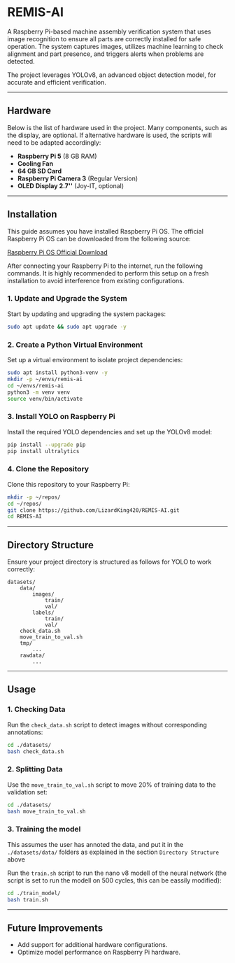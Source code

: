 # REMIS-AI

A Raspberry Pi-based machine assembly verification system that uses image recognition to ensure all parts are correctly installed for safe operation. The system captures images, utilizes machine learning to check alignment and part presence, and triggers alerts when problems are detected.

The project leverages YOLOv8, an advanced object detection model, for accurate and efficient verification.

---

## Hardware

Below is the list of hardware used in the project. Many components, such as the display, are optional. If alternative hardware is used, the scripts will need to be adapted accordingly:

- **Raspberry Pi 5** (8 GB RAM)
- **Cooling Fan**
- **64 GB SD Card**
- **Raspberry Pi Camera 3** (Regular Version)
- **OLED Display 2.7''** (Joy-IT, optional)

---

## Installation

This guide assumes you have installed Raspberry Pi OS. The official Raspberry Pi OS can be downloaded from the following source:

[Raspberry Pi OS Official Download](https://www.raspberrypi.org/software/)

After connecting your Raspberry Pi to the internet, run the following commands. It is highly recommended to perform this setup on a fresh installation to avoid interference from existing configurations.

### 1. Update and Upgrade the System

Start by updating and upgrading the system packages:

```bash
sudo apt update && sudo apt upgrade -y
```

### 2. Create a Python Virtual Environment

Set up a virtual environment to isolate project dependencies:

```bash
sudo apt install python3-venv -y
mkdir -p ~/envs/remis-ai
cd ~/envs/remis-ai
python3 -m venv venv
source venv/bin/activate
```

### 3. Install YOLO on Raspberry Pi

Install the required YOLO dependencies and set up the YOLOv8 model:

```bash
pip install --upgrade pip
pip install ultralytics
```

### 4. Clone the Repository

Clone this repository to your Raspberry Pi:

```bash
mkdir -p ~/repos/
cd ~/repos/
git clone https://github.com/LizardKing420/REMIS-AI.git
cd REMIS-AI
```

---

## Directory Structure

Ensure your project directory is structured as follows for YOLO to work correctly:

```
datasets/
    data/
        images/
            train/
            val/
        labels/
            train/
            val/
    check_data.sh
    move_train_to_val.sh
    tmp/
        ...
    rawdata/
        ...
```

---

## Usage

### 1. Checking Data
Run the `check_data.sh` script to detect images without corresponding annotations:

```bash
cd ./datasets/
bash check_data.sh
```

### 2. Splitting Data
Use the `move_train_to_val.sh` script to move 20% of training data to the validation set:

```bash
cd ./datasets/
bash move_train_to_val.sh
```

### 3. Training the model
This assumes the user has annoted the data, and put it in the `./datasets/data/` folders as explained in the section `Directory Structure` above

Run the `train.sh` script to run the nano v8 modell of the neural network (the script is set to run the modell on 500 cycles, this can be eassily modified):

```bash
cd ./train_model/
bash train.sh
```

---

## Future Improvements

- Add support for additional hardware configurations.
- Optimize model performance on Raspberry Pi hardware.
